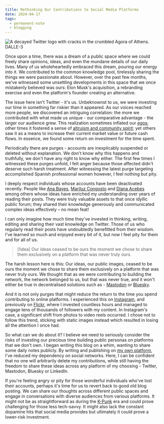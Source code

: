```yaml
---
title: Rethinking Our Contributions to Social Media Platforms
date: 2024-04-17
tags:
  - permanent-note
  - blogging
---
```

![A decayed Twitter logo with cracks in the crumbled Agora of Athens. DALLE-3](twitter-logo-greek.png)

Once upon a time, there was a dream of a public space where we could freely share opinions, ideas, and even the mundane details of our daily lives. Many of us wholeheartedly embraced this dream, pouring our energy into it. We contributed to the common knowledge pool, tirelessly sharing the things we were passionate about. However, over the past few months, we’ve witnessed some unsettling developments in this space that we once mistakenly believed was ours: Elon Musk's acquisition, a rebranding exercise and even the platform's founder creating an alternative.

The issue here isn't Twitter - it's us. Unbeknownst to us, we were investing our time in something far riskier than it appeared. As our voices reached more people, we discovered an intriguing correlation: the more we contributed with what made us unique - our comparative advantage - the larger our audience grew. This realization sometimes inflated our [egos](literature-notes/Books/Ego%20Is%20the%20Enemy.md); other times it fostered a sense of [altruism and community spirit](Mentors%20and%20me.md); yet others saw it as a means to increase their current market value or future cash flows. In essence, we found some return on investment for the time spent.

Periodically there are purges - accounts are inexplicably suspended or deleted without explanation. We don't know why this happens and truthfully, we don't have any right to know why either. The first few times I witnessed these purges unfold, I felt anger because those affected didn't deserve such harsh treatment. After witnessing the latest purge targeting accomplished Spanish professional women however, I feel nothing but pity.

I deeply respect individuals whose accounts have been deactivated recently. People like [Ana Bayes](https://twitter.com/AnaBayes_), [Mariluz Congosto](https://twitter.com/congosto) and [Diana Acebes](https://twitter.com/diana_aceves_) among others whose ideas have enriched my understanding over years of reading their posts. They were truly valuable assets to that once idyllic public forum; they shared their knowledge generously and communicated complex ideas effectively – no mean feat! 

I can only imagine how much time they've invested in thinking, writing, editing and sharing their vast knowledge on Twitter. Those of us who regularly read their posts have undoubtedly benefitted from their wisdom. I've learned so much and enjoyed every bit of it, but now I feel pity for them and for all of us.

>[!idea]
>Our ideas ceased to be ours the moment we chose to share them exclusively on a platform that was never truly ours. 

The harsh lesson here is this: Our ideas, our public images, ceased to be ours the moment we chose to share them exclusively on a platform that was never truly ours. We thought that as we were contributing to building the network, the network belonged to us, but that was never true, and it won't either be true in decentralised solutions such as - [Mastodon](https://sigmoid.social/@pelayoarbues) or [Bluesky](https://bsky.app/). 

And it is not only purges that might reduce the return to the time you spend contributing to online platforms. I experienced this on [Instagram](https://www.instagram.com/pelayoarbues/), and previously on [Flickr](https://www.flickr.com/photos/wonderfulhorriblelife/), where I invested countless hours and managed to engage tens of thousands of followers with my content. In Instagram's case, a significant shift from photos to video reels occurred. I chose not to follow this trend, sticking with static images instead which resulted in losing all the attention I once had.

So what can we do about it? I believe we need to seriously consider the risks of investing our precious time building public personas on platforms that we don't own.  I began writing this blog on a whim, wanting to share some daily notes publicly. By writing and publishing on [my own platform](POSSE%20against%20Platform%20Nudges%20on%20Content%20Creation.md), I've reduced my dependency on social networks. Here, I can be confident that no one will arbitrarily delete my contributions, while still having the freedom to share these ideas across any platform of my choosing - Twitter, Mastodon, Bluesky or LinkedIn.

If you're feeling angry or pity for those wonderful individuals who've lost their accounts, perhaps it's time for us to revert back to good old blog posting. We can share our thoughts across different public spaces and engage in conversations with diverse audiences from various platforms. It might not be as straightforward as during the [K-Punk](https://www.newyorker.com/books/page-turner/mark-fishers-k-punk-and-the-futures-that-have-never-arrived) era and could prove challenging for those less tech-savvy. It might also lack the constant dopamine hits that social media provides but ultimately it could prove a lower-risk investment.



